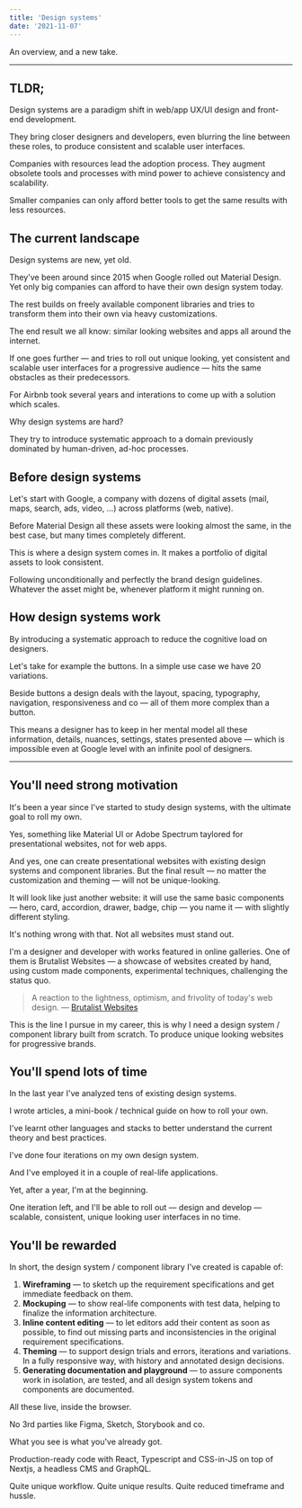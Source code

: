 ```yaml
---
title: 'Design systems'
date: '2021-11-07'
---
```


An overview, and a new take.

<!--more-->

---

## TLDR;

Design systems are a paradigm shift in web/app UX/UI design and front-end development.

They bring closer designers and developers, even blurring the line between these roles, to produce consistent and scalable user interfaces.

Companies with resources lead the adoption process. They augment obsolete tools and processes with mind power to achieve consistency and scalability.

Smaller companies can only afford better tools to get the same results with less resources.

## The current landscape

Design systems are new, yet old.

They've been around since 2015 when Google rolled out Material Design.
Yet only big companies can afford to have their own design system today.

The rest builds on freely available component libraries and tries to transform them into their own via heavy customizations.

The end result we all know: similar looking websites and apps all around the internet.

If one goes further &mdash; and tries to roll out unique looking, yet consistent and scalable user interfaces for a progressive audience &mdash; hits the same obstacles as their predecessors.

For Airbnb took several years and interations to come up with a solution which scales.

Why design systems are hard?

They try to introduce systematic approach to a domain previously dominated by human-driven, ad-hoc processes.

## Before design systems

Let's start with Google, a company with dozens of digital assets (mail, maps, search, ads, video, ...) across platforms (web, native).

Before Material Design all these assets were looking almost the same, in the best case, but many times completely different.

This is where a design system comes in. It makes a portfolio of digital assets to look consistent.

Following unconditionally and perfectly the brand design guidelines. Whatever the asset might be, whenever platform it might running on.

## How design systems work

By introducing a systematic approach to reduce the cognitive load on designers.

Let's take for example the buttons. In a simple use case we have 20 variations.

Beside buttons a design deals with the layout, spacing, typography, navigation, responsiveness and co &mdash; all of them more complex than a button.

This means a designer has to keep in her mental model all these information, details, nuances, settings, states presented above &mdash; which is impossible even at Google level with an infinite pool of designers.

---

## You'll need strong motivation

It's been a year since I've started to study design systems, with the ultimate goal to roll my own.

Yes, something like Material UI or Adobe Spectrum taylored for presentational websites, not for web apps.

And yes, one can create presentational websites with existing design systems and component libraries. But the final result &mdash; no matter the customization and theming &mdash; will not be unique-looking.

It will look like just another website: it will use the same basic components &mdash; hero, card, accordion, drawer, badge, chip &mdash; you name it &mdash; with slightly different styling.

It's nothing wrong with that. Not all websites must stand out.

I'm a designer and developer with works featured in online galleries.
One of them is Brutalist Websites &mdash; a showcase of websites created by hand, using custom made components, experimental techniques, challenging the status quo.

> A reaction to the lightness, optimism, and frivolity of today's web design. &mdash; [Brutalist Websites](https://brutalistwebsites.com/)

This is the line I pursue in my career, this is why I need a design system / component library built from scratch. To produce unique looking websites for progressive brands.

## You'll spend lots of time

In the last year I've analyzed tens of existing design systems.

I wrote articles, a mini-book / technical guide on how to roll your own.

I've learnt other languages and stacks to better understand the current theory and best practices.

I've done four iterations on my own design system.

And I've employed it in a couple of real-life applications.

Yet, after a year, I'm at the beginning.

One iteration left, and I'll be able to roll out &mdash; design and develop &mdash; scalable, consistent, unique looking user interfaces in no time.

## You'll be rewarded

In short, the design system / component library I've created is capable of:

1. **Wireframing** &mdash; to sketch up the requirement specifications and get immediate feedback on them.
2. **Mockuping** &mdash; to show real-life components with test data, helping to finalize the information architecture.
3. **Inline content editing** &mdash; to let editors add their content as soon as possible, to find out missing parts and inconsistencies in the original requirement specifications.
4. **Theming** &mdash; to support design trials and errors, iterations and variations. In a fully responsive way, with history and annotated design decisions.
5. **Generating documentation and playground** &mdash; to assure components work in isolation, are tested, and all design system tokens and components are documented.

All these live, inside the browser.

No 3rd parties like Figma, Sketch, Storybook and co.

What you see is what you've already got.

Production-ready code with React, Typescript and CSS-in-JS on top of Nextjs, a headless CMS and GraphQL.

Quite unique workflow. Quite unique results. Quite reduced timeframe and hussle.
